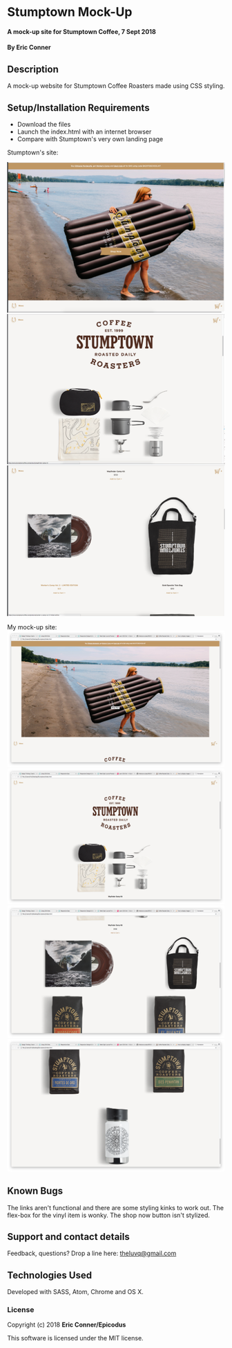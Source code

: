 # Stumptown Mock-Up

#### A mock-up site for Stumptown Coffee, 7 Sept 2018

#### By Eric Conner

## Description

A mock-up website for Stumptown Coffee Roasters made using CSS styling.

## Setup/Installation Requirements

* Download the files
* Launch the index.html with an internet browser
* Compare with Stumptown's very own landing page

Stumptown's site:

![](img/Stumptown-landing-page-1.png)
![](img/Stumptown-landing-page-2.png)
![](img/Stumptown-landing-page-3.png)

My mock-up site:
![](img/mock-up-1.png)
![](img/mock-up-2.png)
![](img/mock-up-3.png)
![](img/mock-up-4.png)
## Known Bugs

The links aren't functional and there are some styling kinks to work out. The flex-box for the vinyl item is wonky. The shop now button isn't stylized.

## Support and contact details

Feedback, questions? Drop a line here: theluvq@gmail.com

## Technologies Used

Developed with SASS, Atom, Chrome and OS X.

### License

Copyright (c) 2018 **Eric Conner/Epicodus**

This software is licensed under the MIT license.
